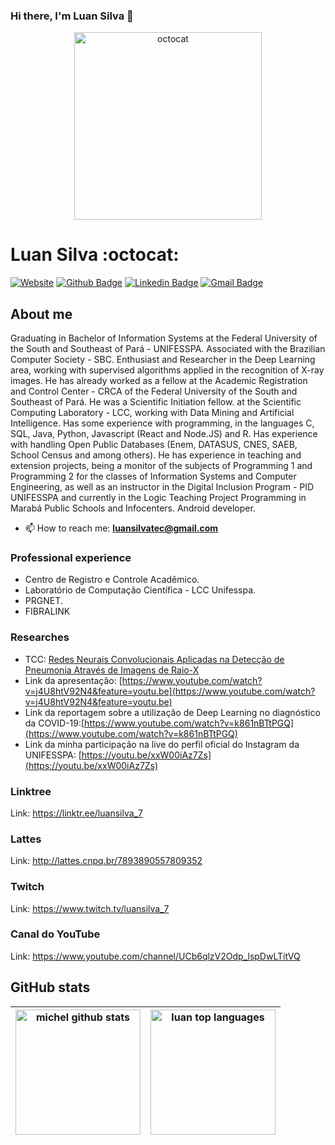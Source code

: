 ### Hi there, I'm Luan Silva 👋
<p align="center">
  <img width="300" src="https://media.giphy.com/media/13HgwGsXF0aiGY/giphy.gif" alt="octocat">
</p>

# Luan Silva  :octocat: 
[![Website](https://img.shields.io/badge/website--000?style=social&logo=google-chrome&logoColor=black&link=https://luansilvatec.github.io/my-page)](https://luansilvatec.github.io/my-page)
[![Github Badge](https://img.shields.io/badge/GitHub--000?style=social&logo=Github&logoColor=black&link=https://github.com/LuanSilvaTec)](https://github.com/LuanSilvaTec)
[![Linkedin Badge](https://img.shields.io/badge/LinkedIn--000?style=social&logo=Linkedin&logoColor=0077B5&link=https://www.linkedin.com/in/luan-silva-649010144/)](https://www.linkedin.com/in/luan-silva-649010144/)
[![Gmail Badge](https://img.shields.io/badge/email--000?style=social&logo=microsoft-outlook&logoColor=0078d4&link=mailto:luansilvatec@gmail.com)](mailto:luansilvatec@gmail.com)

## About me

Graduating in Bachelor of Information Systems at the Federal University of the South and Southeast of Pará - UNIFESSPA. Associated with the Brazilian Computer Society - SBC. Enthusiast and Researcher in the Deep Learning area, working with supervised algorithms applied in the recognition of X-ray images. He has already worked as a fellow at the Academic Registration and Control Center - CRCA of the Federal University of the South and Southeast of Pará. He was a Scientific Initiation fellow. at the Scientific Computing Laboratory - LCC, working with Data Mining and Artificial Intelligence. Has some experience with programming, in the languages C, SQL, Java, Python, Javascript (React and Node.JS) and R. Has experience with handling Open Public Databases (Enem, DATASUS, CNES, SAEB, School Census and among others). He has experience in teaching and extension projects, being a monitor of the subjects of Programming 1 and Programming 2 for the classes of Information Systems and Computer Engineering, as well as an instructor in the Digital Inclusion Program - PID UNIFESSPA and currently in the Logic Teaching Project Programming in Marabá Public Schools and Infocenters. Android developer.

- 📫 How to reach me: **luansilvatec@gmail.com**

### Professional experience
- Centro de Registro e Controle Acadêmico.
- Laboratório de Computação Científica - LCC Unifesspa.
- PRGNET.
- FIBRALINK

### Researches
- TCC: [Redes Neurais Convolucionais Aplicadas na Detecção de Pneumonia Através de Imagens de Raio-X](http://abricom.org.br/eventos/cbic2019/cbic2019-24/)
- Link da apresentação: [https://www.youtube.com/watch?v=j4U8htV92N4&feature=youtu.be](https://www.youtube.com/watch?v=j4U8htV92N4&feature=youtu.be)
- Link da reportagem sobre a utilização de Deep Learning no diagnóstico da COVID-19:[https://www.youtube.com/watch?v=k861nBTtPGQ](https://www.youtube.com/watch?v=k861nBTtPGQ)
- Link da minha participação na live do perfil oficial do Instagram da UNIFESSPA: [https://youtu.be/xxW00iAz7Zs](https://youtu.be/xxW00iAz7Zs)
### Linktree
Link: https://linktr.ee/luansilva_7
### Lattes
Link: http://lattes.cnpq.br/7893890557809352
### Twitch
Link: https://www.twitch.tv/luansilva_7
### Canal do YouTube
Link: https://www.youtube.com/channel/UCb6qlzV2Odp_lspDwLTitVQ
## GitHub stats

| <img src="https://github-readme-stats.vercel.app/api?username=LuanSilvaTec&show_icons=true" alt="michel github stats" height=200/> |  <img src="https://github-readme-stats.vercel.app/api/top-langs/?username=LuanSilvaTec&layout=compact" alt="luan top languages" height=200/> |
|---|---|
<!--
**LuanSilvaTec/LuanSilvaTec** is a ✨ _special_ ✨ repository because its `README.md` (this file) appears on your GitHub profile.

Here are some ideas to get you started:

- 🔭 I’m currently working on ...
- 🌱 I’m currently learning ...
- 👯 I’m looking to collaborate on ...
- 🤔 I’m looking for help with ...
- 💬 Ask me about ...
- 📫 How to reach me: ...
- 😄 Pronouns: ...
- ⚡ Fun fact: ...
-->
